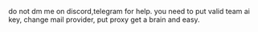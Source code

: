 do not dm me on discord,telegram for help.
you need to put valid team ai key, change mail provider, put proxy get a brain and easy.
